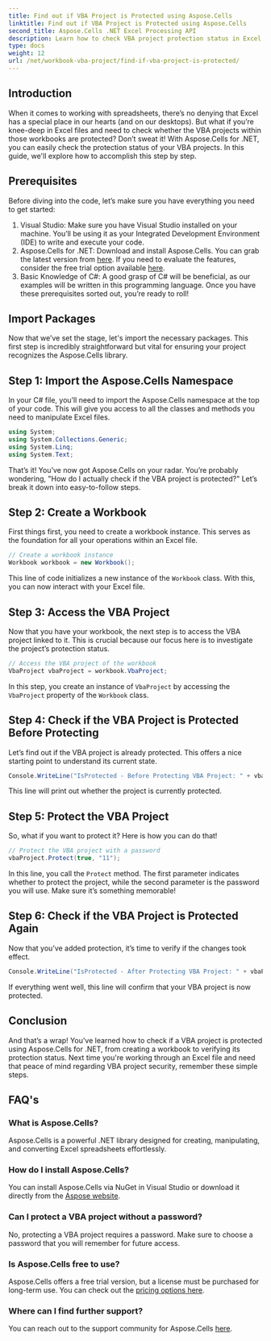 ```yaml
---
title: Find out if VBA Project is Protected using Aspose.Cells
linktitle: Find out if VBA Project is Protected using Aspose.Cells
second_title: Aspose.Cells .NET Excel Processing API
description: Learn how to check VBA project protection status in Excel using Aspose.Cells for .NET, from creation to verification. Easy guide with code examples.
type: docs
weight: 12
url: /net/workbook-vba-project/find-if-vba-project-is-protected/
---
```

## Introduction
When it comes to working with spreadsheets, there’s no denying that Excel has a special place in our hearts (and on our desktops). But what if you’re knee-deep in Excel files and need to check whether the VBA projects within those workbooks are protected? Don’t sweat it! With Aspose.Cells for .NET, you can easily check the protection status of your VBA projects. In this guide, we'll explore how to accomplish this step by step.
## Prerequisites
Before diving into the code, let’s make sure you have everything you need to get started:
1. Visual Studio: Make sure you have Visual Studio installed on your machine. You’ll be using it as your Integrated Development Environment (IDE) to write and execute your code.
2. Aspose.Cells for .NET: Download and install Aspose.Cells. You can grab the latest version from [here](https://releases.aspose.com/cells/net/). If you need to evaluate the features, consider the free trial option available [here](https://releases.aspose.com/).
3. Basic Knowledge of C#: A good grasp of C# will be beneficial, as our examples will be written in this programming language.
Once you have these prerequisites sorted out, you’re ready to roll!
## Import Packages
Now that we’ve set the stage, let's import the necessary packages. This first step is incredibly straightforward but vital for ensuring your project recognizes the Aspose.Cells library.
## Step 1: Import the Aspose.Cells Namespace
In your C# file, you’ll need to import the Aspose.Cells namespace at the top of your code. This will give you access to all the classes and methods you need to manipulate Excel files.
```csharp
using System;
using System.Collections.Generic;
using System.Linq;
using System.Text;
```
That’s it! You’ve now got Aspose.Cells on your radar.
You’re probably wondering, "How do I actually check if the VBA project is protected?" Let’s break it down into easy-to-follow steps.
## Step 2: Create a Workbook
First things first, you need to create a workbook instance. This serves as the foundation for all your operations within an Excel file.
```csharp
// Create a workbook instance
Workbook workbook = new Workbook();
```
This line of code initializes a new instance of the `Workbook` class. With this, you can now interact with your Excel file.
## Step 3: Access the VBA Project
Now that you have your workbook, the next step is to access the VBA project linked to it. This is crucial because our focus here is to investigate the project’s protection status.
```csharp
// Access the VBA project of the workbook
VbaProject vbaProject = workbook.VbaProject;
```
In this step, you create an instance of `VbaProject` by accessing the `VbaProject` property of the `Workbook` class.
## Step 4: Check if the VBA Project is Protected Before Protecting
Let’s find out if the VBA project is already protected. This offers a nice starting point to understand its current state. 
```csharp
Console.WriteLine("IsProtected - Before Protecting VBA Project: " + vbaProject.IsProtected);
```
This line will print out whether the project is currently protected. 
## Step 5: Protect the VBA Project
So, what if you want to protect it? Here is how you can do that! 
```csharp
// Protect the VBA project with a password
vbaProject.Protect(true, "11");
```
In this line, you call the `Protect` method. The first parameter indicates whether to protect the project, while the second parameter is the password you will use. Make sure it’s something memorable!
## Step 6: Check if the VBA Project is Protected Again
Now that you’ve added protection, it’s time to verify if the changes took effect. 
```csharp
Console.WriteLine("IsProtected - After Protecting VBA Project: " + vbaProject.IsProtected);
```
If everything went well, this line will confirm that your VBA project is now protected.
## Conclusion
And that’s a wrap! You've learned how to check if a VBA project is protected using Aspose.Cells for .NET, from creating a workbook to verifying its protection status. Next time you're working through an Excel file and need that peace of mind regarding VBA project security, remember these simple steps. 
## FAQ's
### What is Aspose.Cells?  
Aspose.Cells is a powerful .NET library designed for creating, manipulating, and converting Excel spreadsheets effortlessly.
### How do I install Aspose.Cells?  
You can install Aspose.Cells via NuGet in Visual Studio or download it directly from the [Aspose website](https://releases.aspose.com/cells/net/).
### Can I protect a VBA project without a password?  
No, protecting a VBA project requires a password. Make sure to choose a password that you will remember for future access.
### Is Aspose.Cells free to use?  
Aspose.Cells offers a free trial version, but a license must be purchased for long-term use. You can check out the [pricing options here](https://purchase.aspose.com/buy).
### Where can I find further support?  
You can reach out to the support community for Aspose.Cells [here](https://forum.aspose.com/c/cells/9).
